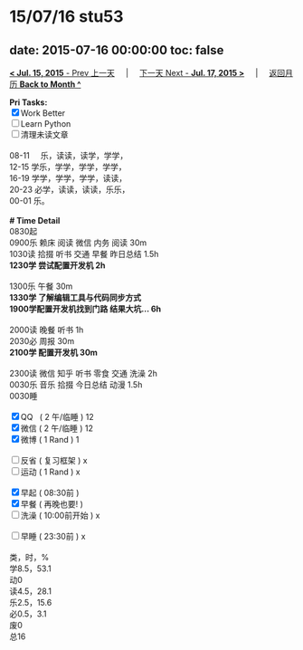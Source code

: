 # 15/07/16 stu53

date: 2015-07-16 00:00:00
toc: false
---
[**< Jul. 15, 2015** - Prev 上一天](/lifelogs/2015/07/d15.md) &nbsp; &nbsp; | &nbsp; &nbsp; [下一天 Next - **Jul. 17, 2015 >**](/lifelogs/2015/07/d17.md) &nbsp; &nbsp; |  &nbsp; &nbsp; [返回月历 **Back to Month ^**](/lifelogs/2015/07/index.md)
<br/><div><b>Pri Tasks:</b></div><div><input checked="true" type="checkbox"/>Work Better</div><div><input type="checkbox"/>Learn Python</div><div><input type="checkbox"/>清理未读文章</div><div><br/></div><div>08-11     乐，读读，读学，学学，</div><div>12-15 学乐，学学，学学，学学，</div><div>16-19 学学，学学，学学，读读，</div><div>20-23 必学，读读，读读，乐乐，</div><div>00-01 乐。</div><div><br/></div><div><b># Time Detail</b></div><div>0830起</div><div>0900乐 赖床 阅读 微信 内务 阅读 30m</div><div>1030读 拾掇 听书 交通 早餐 昨日总结 1.5h</div><div><b>1230学 尝试配置开发机 2h</b></div><div><br/></div><div>1300乐 午餐 30m</div><div><b>1330学 </b><b>了解编辑工具与代码同步方式</b></div><div><b>1900学</b><b>配置开发机找到门路 结果大坑… 6h</b></div><div><br/></div><div>2000读 晚餐 听书 1h</div><div>2030必 周报 30m</div><div><b>2100学 配置开发机 30m</b></div><div><br/></div><div>2300读 微信 知乎 听书 零食 交通 洗澡 2h</div><div>0030乐 音乐 拾掇 今日总结 动漫 1.5h</div><div>0030睡</div><div><br/></div><div><input checked="true" type="checkbox"/>QQ   ( 2 午/临睡 ) 12</div><div><input checked="true" type="checkbox"/>微信 ( 2 午/临睡 ) 12</div><div><input checked="true" type="checkbox"/>微博 ( 1 Rand ) 1</div><div><br/></div><div><input type="checkbox"/>反省 ( 复习框架 ) x</div><div><input type="checkbox"/>运动 ( 1 Rand ) x</div><div><br/></div><div><input checked="true" type="checkbox"/>早起 ( 08:30前 )</div><div><input checked="true" type="checkbox"/>早餐 ( 再晚也要! )</div><div><input type="checkbox"/>洗澡 ( 10:00前开始 ) x</div><div><br/></div><div><input type="checkbox"/>早睡 ( 23:30前 ) x</div><div><br/></div><div>类，时，%</div><div>学8.5，53.1</div><div>动0</div><div>读4.5，28.1</div><div>乐2.5，15.6</div><div>必0.5，3.1</div><div>废0</div><div>总16</div>
